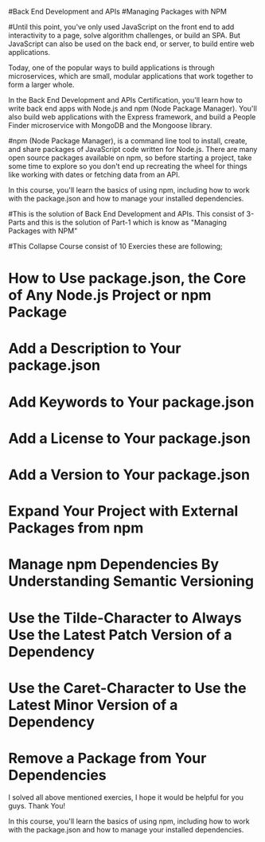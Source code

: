 #Back End Development and APIs
#Managing Packages with NPM

#Until this point, you've only used JavaScript on the front end to add interactivity to a page, solve algorithm challenges, or build an SPA. But JavaScript can also be used on the back end, or server, to build entire web applications.

Today, one of the popular ways to build applications is through microservices, which are small, modular applications that work together to form a larger whole.

In the Back End Development and APIs Certification, you'll learn how to write back end apps with Node.js and npm (Node Package Manager). You'll also build web applications with the Express framework, and build a People Finder microservice with MongoDB and the Mongoose library.


#npm (Node Package Manager), is a command line tool to install, create, and share packages of JavaScript code written for Node.js. There are many open source packages available on npm, so before starting a project, take some time to explore so you don't end up recreating the wheel for things like working with dates or fetching data from an API.

In this course, you'll learn the basics of using npm, including how to work with the package.json and how to manage your installed dependencies.

#This is the solution of Back End Development and APIs. This consist of 3-Parts and this is the solution of Part-1 which is know as "Managing Packages with NPM"

#This Collapse Course consist of 10 Exercies these are following;

# How to Use package.json, the Core of Any Node.js Project or npm Package
# Add a Description to Your package.json
# Add Keywords to Your package.json
# Add a License to Your package.json
# Add a Version to Your package.json
# Expand Your Project with External Packages from npm
# Manage npm Dependencies By Understanding Semantic Versioning
# Use the Tilde-Character to Always Use the Latest Patch Version of a Dependency
# Use the Caret-Character to Use the Latest Minor Version of a Dependency
# Remove a Package from Your Dependencies
I solved all above mentioned exercies, I hope it would be helpful for you guys. Thank You!


In this course, you'll learn the basics of using npm, including how to work with the package.json and how to manage your installed dependencies.